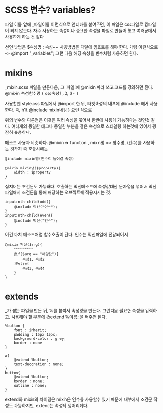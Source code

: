 # SCSS 변수? variables?

파일 이름 앞에 \_파일이름 이런식으로 언더바를 붙여주면, 이 파일은 css파일로 컴파일이 되지 않는다.
자주 사용하는 속성이나 중요한 속성을 파일로 만들어 놓고 여러군데서 사용하게 하는 것 같다.

선언 방법은 \$속성명 : 속성~~
사용방법은 파일에 임포트를 해야 한다. 가령 이런식으로 -> @import "\_variables";
그런 다음 해당 속성을 변수처럼 사용하면 된다.

# mixins

\_mixin.scss 파일을 만든다음, 그! 파일!에 @mixin 이라 쓰고 코드를 정의하면 된다. @mixin 속성함수명 { css속성1 , 2, 3~ }

사용할땐 style.css 파일에서 @import 한 뒤, 타겟속성의 내부에 @include 해서 사용한다. 즉, h1{ @include mixin네임 } 요런 식으로

위의 변수와 다른점은 이것은 여러 속성을 묶어서 한번에 사용이 가능하다는 것인것 같다. 여러개의 동일한 태그나 동일한 부분을 같은 속성으로 스타일링
하는것에 있어서 굉장히 유용하다.

메소드 사용과 비슷하다. @mixin => function , mixin명 => 함수명, (인수)를 사용하는 것까지.즉 호출시에는

    @include mixin명(인수로 들어갈 속성)

    @mixin mixin명($property){
        width : $property
    }

심지어는 조건문도 가능하다. 호출하는 믹신메소드에 속성값대신 문자열을 넣어서 믹신파일에서 조건문을 통해 해당하는 오브젝트에 적용시키는 것.

    input:nth-child(odd){
        @include 믹신("인수");
    }
    input:nth-child(even){
        @include 믹신("인수");
    }

이건 마치 메소드처럼 함수호출이 된다. 인수는 믹신파일에 전달되어서

    @mixin 믹신($arg){
        ~~~~~~~~~
        @if($arg == "해당값"){
            속성1, 속성2
        }@else{
            속성3, 속성4
        }
    }

# extends

\_가 붙는 파일을 만든 뒤, %를 붙여서 속성명을 만든다. 그런다음 필요한 속성을 입력하고, 사용해야 할 부분에 @extend %이름; 을 써주면 된다.

    %button {
        font : inherit;
        padding : 15px 10px;
        background-color : grey;
        border : none
    }

    a{
        @extend %button;
        text-decoration : none;
    }
    button{
        @extend %button;
        border : none;
        outline : none;
    }

extend와 mixin의 차이점은 mixin은 인수를 사용할수 있기 때문에 내부에서 조건문 작성도 가능하지만, extend는 속성의 덩어리이다.
